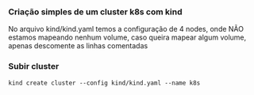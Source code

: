 ### Criação simples de um cluster k8s com kind
No arquivo kind/kind.yaml temos a configuração de 4 nodes, onde NÃO estamos mapeando nenhum volume, caso queira mapear algum volume, apenas descomente as linhas comentadas

### Subir cluster
```
kind create cluster --config kind/kind.yaml --name k8s
```